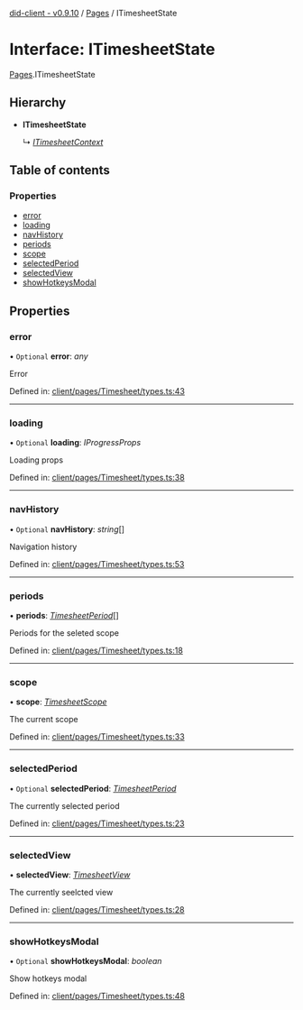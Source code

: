 [did-client - v0.9.10](../README.md) / [Pages](../modules/pages.md) / ITimesheetState

# Interface: ITimesheetState

[Pages](../modules/pages.md).ITimesheetState

## Hierarchy

* **ITimesheetState**

  ↳ [*ITimesheetContext*](pages.itimesheetcontext.md)

## Table of contents

### Properties

- [error](pages.itimesheetstate.md#error)
- [loading](pages.itimesheetstate.md#loading)
- [navHistory](pages.itimesheetstate.md#navhistory)
- [periods](pages.itimesheetstate.md#periods)
- [scope](pages.itimesheetstate.md#scope)
- [selectedPeriod](pages.itimesheetstate.md#selectedperiod)
- [selectedView](pages.itimesheetstate.md#selectedview)
- [showHotkeysModal](pages.itimesheetstate.md#showhotkeysmodal)

## Properties

### error

• `Optional` **error**: *any*

Error

Defined in: [client/pages/Timesheet/types.ts:43](https://github.com/Puzzlepart/did/blob/dev/client/pages/Timesheet/types.ts#L43)

___

### loading

• `Optional` **loading**: *IProgressProps*

Loading props

Defined in: [client/pages/Timesheet/types.ts:38](https://github.com/Puzzlepart/did/blob/dev/client/pages/Timesheet/types.ts#L38)

___

### navHistory

• `Optional` **navHistory**: *string*[]

Navigation history

Defined in: [client/pages/Timesheet/types.ts:53](https://github.com/Puzzlepart/did/blob/dev/client/pages/Timesheet/types.ts#L53)

___

### periods

• **periods**: [*TimesheetPeriod*](../classes/pages.timesheetperiod.md)[]

Periods for the seleted scope

Defined in: [client/pages/Timesheet/types.ts:18](https://github.com/Puzzlepart/did/blob/dev/client/pages/Timesheet/types.ts#L18)

___

### scope

• **scope**: [*TimesheetScope*](../classes/pages.timesheetscope.md)

The current scope

Defined in: [client/pages/Timesheet/types.ts:33](https://github.com/Puzzlepart/did/blob/dev/client/pages/Timesheet/types.ts#L33)

___

### selectedPeriod

• `Optional` **selectedPeriod**: [*TimesheetPeriod*](../classes/pages.timesheetperiod.md)

The currently selected period

Defined in: [client/pages/Timesheet/types.ts:23](https://github.com/Puzzlepart/did/blob/dev/client/pages/Timesheet/types.ts#L23)

___

### selectedView

• **selectedView**: [*TimesheetView*](../modules/pages.md#timesheetview)

The currently seelcted view

Defined in: [client/pages/Timesheet/types.ts:28](https://github.com/Puzzlepart/did/blob/dev/client/pages/Timesheet/types.ts#L28)

___

### showHotkeysModal

• `Optional` **showHotkeysModal**: *boolean*

Show hotkeys modal

Defined in: [client/pages/Timesheet/types.ts:48](https://github.com/Puzzlepart/did/blob/dev/client/pages/Timesheet/types.ts#L48)

